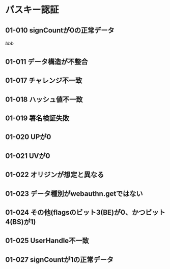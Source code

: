 # パスキー認証

## 01-010 signCountが0の正常データ
###### bbb

## 01-011 データ構造が不整合

## 01-017 チャレンジ不一致

## 01-018 ハッシュ値不一致

## 01-019 署名検証失敗

## 01-020 UPが0

## 01-021 UVが0

## 01-022 オリジンが想定と異なる

## 01-023 データ種別がwebauthn.getではない

## 01-024 その他(flagsのビット3(BE)が0、かつビット4(BS)が1)

## 01-025 UserHandle不一致

## 01-027 signCountが1の正常データ

